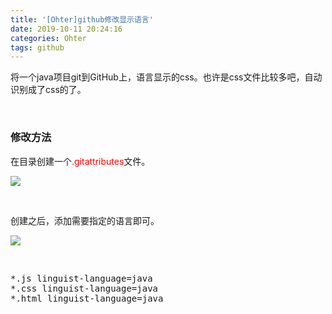 ```yaml
---
title: '[Ohter]github修改显示语言'
date: 2019-10-11 20:24:16
categories: Ohter
tags: github
---
```


将一个java项目git到GitHub上，语言显示的css。也许是css文件比较多吧，自动识别成了css的了。

&nbsp;

### 修改方法

在目录创建一个<span style="color: #ff0000;">.gitattributes</span>文件。

![](http://image.xiaoxinyes.club/2019-01-04_134342.png)

&nbsp;

创建之后，添加需要指定的语言即可。

![](http://image.xiaoxinyes.club/2019-01-04_134514.png)

&nbsp;
<pre class="lang:default decode:true" title=".gitattributes">*.js linguist-language=java
*.css linguist-language=java
*.html linguist-language=java</pre>
&nbsp;
